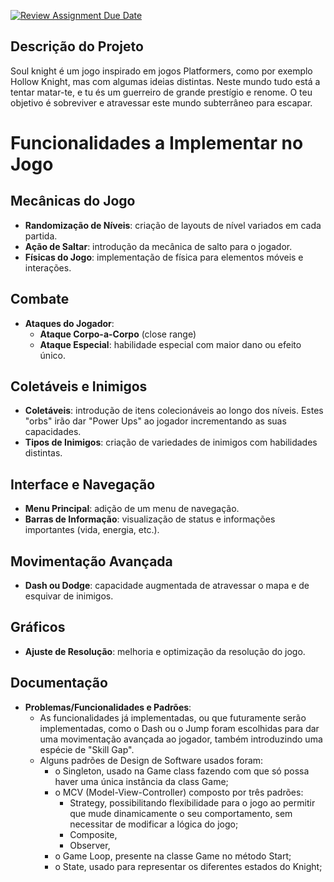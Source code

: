 [![Review Assignment Due Date](https://classroom.github.com/assets/deadline-readme-button-22041afd0340ce965d47ae6ef1cefeee28c7c493a6346c4f15d667ab976d596c.svg)](https://classroom.github.com/a/rUa5vdmg)

## Descrição do Projeto
Soul knight é um jogo inspirado em jogos Platformers, como por exemplo Hollow Knight, mas com algumas ideias distintas. Neste mundo tudo está a tentar matar-te, e tu és um guerreiro de grande prestígio e renome. O teu objetivo é sobreviver e atravessar este mundo subterrâneo para escapar. 
# Funcionalidades a Implementar no Jogo

## Mecânicas do Jogo
- **Randomização de Níveis**: criação de layouts de nível variados em cada partida.
- **Ação de Saltar**: introdução da mecânica de salto para o jogador.
- **Físicas do Jogo**: implementação de física para elementos móveis e interações.

## Combate
- **Ataques do Jogador**:
    - **Ataque Corpo-a-Corpo** (close range)
    - **Ataque Especial**: habilidade especial com maior dano ou efeito único.

## Coletáveis e Inimigos
- **Coletáveis**: introdução de itens colecionáveis ao longo dos níveis. Estes "orbs" irão dar "Power Ups" ao jogador incrementando as suas capacidades.
- **Tipos de Inimigos**: criação de variedades de inimigos com habilidades distintas.

## Interface e Navegação
- **Menu Principal**: adição de um menu de navegação.
- **Barras de Informação**: visualização de status e informações importantes (vida, energia, etc.).

## Movimentação Avançada
- **Dash ou Dodge**: capacidade augmentada de atravessar o mapa e de esquivar de inimigos.

## Gráficos
- **Ajuste de Resolução**: melhoria e optimização da resolução do jogo.

## Documentação
- **Problemas/Funcionalidades e Padrões**:
  - As funcionalidades já implementadas, ou que futuramente serão implementadas, como o Dash ou o Jump foram escolhidas para dar uma movimentação avançada ao jogador, também introduzindo uma espécie de "Skill Gap".
  - Alguns padrões de Design de Software usados foram:
    - o Singleton, usado na Game class fazendo com que só possa haver uma única instância da class Game;
    - o MCV (Model-View-Controller) composto por três padrões:
      - Strategy, possibilitando flexibilidade para o jogo ao permitir que mude dinamicamente o seu comportamento, sem necessitar de modificar a lógica do jogo;
      - Composite,
      - Observer,
    - o Game Loop, presente na classe Game no método Start;
    - o State, usado para representar os diferentes estados do Knight;
    
    